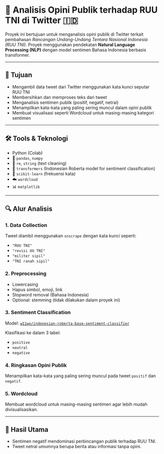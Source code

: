 # 🧠 Analisis Opini Publik terhadap RUU TNI di Twitter 🇮🇩

Proyek ini bertujuan untuk menganalisis opini publik di Twitter terkait pembahasan *Rancangan Undang-Undang Tentara Nasional Indonesia (RUU TNI)*. Proyek menggunakan pendekatan **Natural Language Processing (NLP)** dengan model sentimen Bahasa Indonesia berbasis transformer.

---

## 📌 Tujuan
- Mengambil data tweet dari Twitter menggunakan kata kunci seputar RUU TNI
- Membersihkan dan memproses teks dari tweet
- Menganalisis sentimen publik (positif, negatif, netral)
- Menampilkan kata-kata yang paling sering muncul dalam opini publik
- Membuat visualisasi seperti Wordcloud untuk masing-masing kategori sentimen

---

## 🛠️ Tools & Teknologi
- Python (Colab)
- 🐍 `pandas`, `numpy`
- 🧹 `re`, `string` (text cleaning)
- 🤗 `transformers` (Indonesian Roberta model for sentiment classification)
- 🧾 `scikit-learn` (frekuensi kata)
- ☁️ `wordcloud`
- 📊 `matplotlib`

---

## 🔍 Alur Analisis

### 1. Data Collection
Tweet diambil menggunakan `snscrape` dengan kata kunci seperti:
- `"RUU TNI"`
- `"revisi UU TNI"`
- `"militer sipil"`
- `"TNI ranah sipil"`

### 2. Preprocessing
- Lowercasing
- Hapus simbol, emoji, link
- Stopword removal (Bahasa Indonesia)
- Optional: stemming (tidak dilakukan dalam proyek ini)

### 3. Sentiment Classification
Model: [`w11wo/indonesian-roberta-base-sentiment-classifier`](https://huggingface.co/w11wo/indonesian-roberta-base-sentiment-classifier)

Klasifikasi ke dalam 3 label:
- `positive`
- `neutral`
- `negative`

### 4. Ringkasan Opini Publik
Menampilkan kata-kata yang paling sering muncul pada tweet `positif` dan `negatif`.

### 5. Wordcloud
Membuat wordcloud untuk masing-masing sentimen agar lebih mudah divisualisasikan.

---

## 📌 Hasil Utama

- Sentimen negatif mendominasi perbincangan publik terhadap RUU TNI.
- Tweet netral umumnya berupa berita atau informasi tanpa opini.

